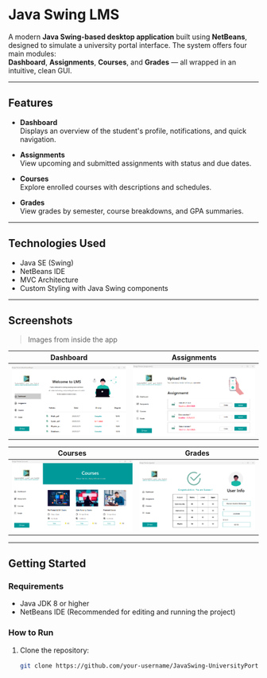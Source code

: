 # Java Swing LMS

A modern **Java Swing-based desktop application** built using **NetBeans**, designed to simulate a university portal interface. The system offers four main modules:  
**Dashboard**, **Assignments**, **Courses**, and **Grades** — all wrapped in an intuitive, clean GUI.


---

## Features

- **Dashboard**  
  Displays an overview of the student's profile, notifications, and quick navigation.

- **Assignments**  
  View upcoming and submitted assignments with status and due dates.

- **Courses**  
  Explore enrolled courses with descriptions and schedules.

- **Grades**  
  View grades by semester, course breakdowns, and GPA summaries.

---

## Technologies Used

- Java SE (Swing)
- NetBeans IDE
- MVC Architecture
- Custom Styling with Java Swing components

---

## Screenshots

> Images from inside the app 

| Dashboard | Assignments |
|----------|-------------|
| ![dashboard](./screenshots/dashboard.png) | ![assignments](./screenshots/assignments.png) |

| Courses | Grades |
|--------|--------|
| ![courses](./screenshots/courses.png) | ![grades](./screenshots/grades.png) |

---

## Getting Started

### Requirements

- Java JDK 8 or higher  
- NetBeans IDE (Recommended for editing and running the project)

### How to Run

1. Clone the repository:
   ```bash
   git clone https://github.com/your-username/JavaSwing-UniversityPortal.git
